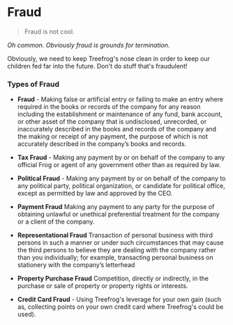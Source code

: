 # Fraud

> Fraud is not cool.

*Oh common. Obviously fraud is grounds for termination.*

Obviously, we need to keep Treefrog's nose clean in order to keep our children fed far into the future. Don't do stuff that's fraudulent!

### Types of Fraud

- **Fraud** - Making false or artificial entry or failing to make an entry where required in the books or records of the company for any reason including the establishment or maintenance of any fund, bank account, or other asset of the company that is undisclosed, unrecorded, or inaccurately described in the books and records of the company and the making or receipt of any payment, the purpose of which is not accurately described in the company’s books and records.

- **Tax Fraud** - Making any payment by or on behalf of the company to any official Frog or agent of any government other than as required by law.

- **Political Fraud** - Making any payment by or on behalf of the company to any political party, political organization, or candidate for political office, except as permitted by law and approved by the CEO.

- **Payment Fraud** Making any payment to any party for the purpose of obtaining unlawful or unethical preferential treatment for the company or a client of the company.

- **Representational Fraud** Transaction of personal business with third persons in such a manner or under such circumstances that may cause the third persons to believe they are dealing with the company rather than you individually; for example, transacting personal business on stationery with the company’s letterhead

- **Property Purchase Fraud** Competition, directly or indirectly, in the purchase or sale of property or property rights or interests.

- **Credit Card Fraud** - Using Treefrog's leverage for your own gain (such as, collecting points on your own credit card where Treefrog's could be used).
